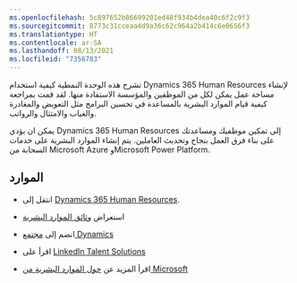 ```yaml
---
ms.openlocfilehash: 5c897652b86699201ed48f934b4dea40c6f2c9f3
ms.sourcegitcommit: 8773c31cceaa4d9a36c62c964a2b414c6e0656f3
ms.translationtype: HT
ms.contentlocale: ar-SA
ms.lasthandoff: 08/13/2021
ms.locfileid: "7356783"
---
```

تشرح هذه الوحدة النمطية كيفية استخدام Dynamics 365 Human Resources لإنشاء مساحة عمل يمكن لكل من الموظفين والمؤسسة الاستفادة منها. لقد قمت بمراجعة كيفية قيام الموارد البشرية بالمساعدة في تحسين البرامج مثل التعويض والمغادرة والغياب والامتثال والرواتب.

يمكن ان يؤدي Dynamics 365 Human Resources إلى تمكين موظفيك ومساعدتك على بناء فرق العمل بنجاح وتحديث العاملين. يتم إنشاء الموارد البشرية على خدمات السحابة من Microsoft Azure وMicrosoft Power Platform.

## <a name="resources"></a>الموارد

-   انتقل إلى [Dynamics 365 Human Resources](https://dynamics.microsoft.com/human-resources/overview/?azure-portal=true).

-   استعراض [وثائق الموارد البشرية](/dynamics365/human-resources/hr-benefits-management-aca-reports/?azure-portal=true)

-   انضم إلى [مجتمع Dynamics](https://community.dynamics.com/?azure-portal=true)

-   اقرأ على [LinkedIn Talent Solutions](https://business.linkedin.com/talent-solutions/?azure-portal=true)

-   اقرأ المزيد عن [حول الموارد البشرية من Microsoft](https://www.microsoft.com/transformation/human-resources/?azure-portal=true)
